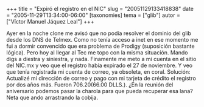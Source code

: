 +++
title = "Expiró el registro en el NIC"
slug = "20051129133418838"
date = "2005-11-29T13:34:00-06:00"
[taxonomies]
tema = ["glib"]
autor = ["Víctor Manuel Jáquez Leal"]
+++

Ayer en la noche clone me avisó que no podía resolver el dominio del
glib desde los DNS de Telmex. Como no tenía acceso a inet en ese momento
me fui a dormir convencido que era problema de Prodigy (suposición
bastante lógica). Pero hoy al llegar al Tec me topo con la misma
situación. Mando digs a diestra y siniestra, y nada. Finamente me meto a
mi cuenta en el sitio del NIC.mx y veo que el registro había expirado el
27 de noviembre. Y veo que tenía registrada mi cuenta de correo, ya
obsoleta, en coral. Solución: Actualizé mi dirección de correo y pago
con mi tarjeta de crédito el registro por dos años más. Fueron $706.20
($66.00 DLLS.). ¿En la reunión del aniversario podemos pasar la charola
para que pueda recuperar esa lana? Neta que ando arrastrando la cobija.
